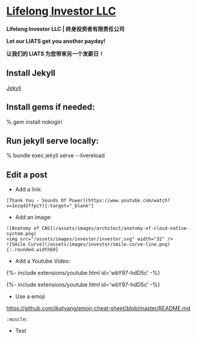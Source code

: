 # [Lifelong Investor LLC](https://github.com/lifelonginvestorllc/lifelonginvestorllc.github.io.git)

**Lifelong Investor LLC | 终身投资者有限责任公司**

**Let our LIATS get you another payday!**

**让我们的 LIATS 为您带来另一个发薪日！**

## Install Jekyll

[Jekyll](https://jekyllrb.com/docs/)

## Install gems if needed:

% gem install nokogiri

## Run jekyll serve locally:
 
% bundle exec jekyll serve --livereload

## Edit a post

- Add a link:

```
[Thank You - Sounds Of Power](https://www.youtube.com/watch?v=1ezq42ffpLY){:target="_blank"}
```

- Add an image:

```
![Anatomy of CNS](/assets/images/architect/anatomy-of-cloud-native-system.png)
<img src="/assets/images/investor/investor.svg" width="32" />
![Smile Curve](/assets/images/investor/smile-curve-line.png){:.rounded.width60}
```

- Add a Youtube Video:

{%- include extensions/youtube.html id='wbY97-hdD5c' -%}
<div>{%- include extensions/youtube.html id='wbY97-hdD5c' -%}</div>

- Use a emoji

https://github.com/ikatyang/emoji-cheat-sheet/blob/master/README.md

`:muscle:`

- Test